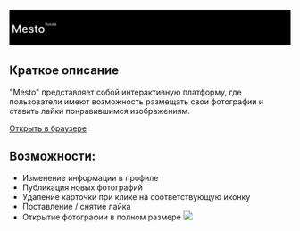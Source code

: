 ![header](./src/images/mesto_header.png)

## Краткое описание

"Mesto" представляет собой интерактивную платформу, где пользователи имеют возможность размещать свои фотографии и ставить лайки понравившимся изображениям.

[Открыть в браузере](https://lordmontroz.github.io/mesto-project-ff/)

## Возможности:

- Изменение информации в профиле
- Публикация новых фотографий
- Удаление карточки при клике на соответствующую иконку
- Поставление / снятие лайка
- Открытие фотографии в полном размере
![](https://media.giphy.com/media/v1.Y2lkPTc5MGI3NjExNHBsOWRmMTIyMnkzaGNlNnZ5ZGtwZjc0amEzODdlaTQzaHpkY2JkdyZlcD12MV9pbnRlcm5hbF9naWZfYnlfaWQmY3Q9Zw/DIZSZzdlctDyxKCAk7/giphy.gif)